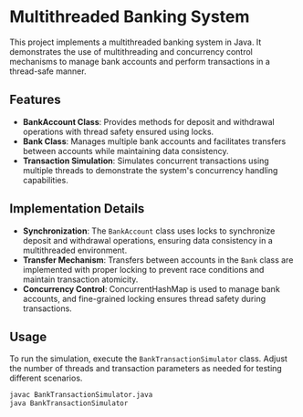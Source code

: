 # Multithreaded Banking System

This project implements a multithreaded banking system in Java. It demonstrates the use of multithreading and concurrency control mechanisms to manage bank accounts and perform transactions in a thread-safe manner.

## Features

- **BankAccount Class**: Provides methods for deposit and withdrawal operations with thread safety ensured using locks.
- **Bank Class**: Manages multiple bank accounts and facilitates transfers between accounts while maintaining data consistency.
- **Transaction Simulation**: Simulates concurrent transactions using multiple threads to demonstrate the system's concurrency handling capabilities.

## Implementation Details

- **Synchronization**: The `BankAccount` class uses locks to synchronize deposit and withdrawal operations, ensuring data consistency in a multithreaded environment.
- **Transfer Mechanism**: Transfers between accounts in the `Bank` class are implemented with proper locking to prevent race conditions and maintain transaction atomicity.
- **Concurrency Control**: ConcurrentHashMap is used to manage bank accounts, and fine-grained locking ensures thread safety during transactions.

## Usage

To run the simulation, execute the `BankTransactionSimulator` class. Adjust the number of threads and transaction parameters as needed for testing different scenarios.

```bash
javac BankTransactionSimulator.java
java BankTransactionSimulator
```
